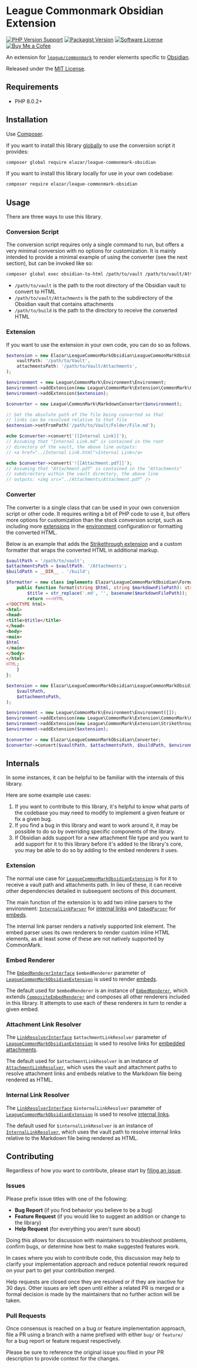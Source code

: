 # League Commonmark Obsidian Extension

[![PHP Version Support](https://img.shields.io/static/v1?label=php&message=%3E=%208.0.2&color=blueviolet)](https://packagist.org/packages/elazar/flystream)
[![Packagist Version](https://img.shields.io/static/v1?label=packagist&message=2.1.0&color=blueviolet)](https://packagist.org/packages/elazar/flystream)
[![Software License](https://img.shields.io/badge/license-MIT-blue.svg?style=flat-square)](LICENSE.md)
[![Buy Me a Cofee](https://img.shields.io/badge/buy%20me%20a%20coffee-donate-brightgreen.svg)](https://ko-fi.com/elazar)

An extension for [`league/commonmark`](https://commonmark.thephpleague.com/) to render elements specific to [Obsidian](https://obsidian.md).

Released under the [MIT License](LICENSE).

## Requirements

- PHP 8.0.2+

## Installation

Use [Composer](https://getcomposer.org/).

If you want to install this library [globally](https://getcomposer.org/doc/03-cli.md#global) to use the conversion script it provides:

```sh
composer global require elazar/league-commonmark-obsidian
```

If you want to install this library locally for use in your own codebase:

```sh
composer require elazar/league-commonmark-obsidian
```

## Usage

There are three ways to use this library.

### Conversion Script

The conversion script requires only a single command to run, but offers a very minimal conversion with no options for customization. It is mainly intended to provide a minimal example of using the converter (see the next section), but can be invoked like so:

```sh
composer global exec obsidian-to-html /path/to/vault /path/to/vault/Attachments /path/to/build
```

- `/path/to/vault` is the path to the root directory of the Obsidian vault to convert to HTML
- `/path/to/vault/Attachments` is the path to the subdirectory of the Obsidian vault that contains attachments
- `/path/to/build` is the path to the directory to receive the converted HTML

### Extension

If you want to use the extension in your own code, you can do so as follows.

```php
$extension = new Elazar\LeagueCommonMarkObsidian\LeagueCommonMarkObsidianExtension(
    vaultPath: '/path/to/Vault',
    attachmentsPath: '/path/to/Vault/Attachments',
);

$environment = new League\CommonMark\Environment\Environment;
$environment->addExtension(new League\CommonMark\Extension\CommonMark\CommonMarkCoreExtension);
$environment->addExtension($extension);

$converter = new League\CommonMark\MarkdownConverter($environment);

// Set the absolute path of the file being converted so that
// links can be resolved relative to that file
$extension->setFromPath('/path/to/Vault/Folder/File.md');

echo $converter->convert('[[Internal Link]]');
// Assuming that "Internal Link.md" is contained in the root
// directory of the vault, the above line outputs:
// <a href="../Internal Link.html">Internal Link</a>

echo $converter->convert('![[Attachment.pdf]]');
// Assuming that "Attachment.pdf" is contained in the "Attachments"
// subdirectory within the vault directory, the above line
// outputs: <img src="../Attachments/Attachment.pdf" />
```

### Converter

The converter is a single class that can be used in your own conversion script or other code. It requires writing a bit of PHP code to use it, but offers more options for customization than the stock conversion script, such as including more [extensions](https://commonmark.thephpleague.com/2.3/customization/extensions/) in the [environment](https://commonmark.thephpleague.com/2.3/customization/environment/) configuration or formatting the converted HTML.

Below is an example that adds the [Strikethrough extension](https://commonmark.thephpleague.com/2.3/extensions/strikethrough/) and a custom formatter that wraps the converted HTML in additional markup.

```php
$vaultPath = '/path/to/vault';
$attachmentsPath = $vaultPath. '/Attachments';
$buildPath = __DIR__ . '/build';

$formatter = new class implements Elazar\LeagueCommonMarkObsidian\Formatter\FormatterInterface {
    public function format(string $html, string $markdownFilePath): string {
        $title = str_replace('.md', '', basename($markdownFilePath));
        return <<<HTML
<!DOCTYPE html>
<html>
<head>
<title>$title</title>
</head>
<body>
<main>
$html
</main>
</body>
</html>
HTML;
    }
};

$extension = new Elazar\LeagueCommonMarkObsidian\LeagueCommonMarkObsidianExtension(
    $vaultPath,
    $attachmentsPath,
);

$environment = new League\CommonMark\Environment\Environment([]);
$environment->addExtension(new League\CommonMark\Extension\CommonMark\CommonMarkCoreExtension);
$environment->addExtension(new League\CommonMark\Extension\Strikethrough\StrikethroughExtension);
$environment->addExtension($extension);

$converter = new Elazar\LeagueCommonMarkObsidian\Converter;
$converter->convert($vaultPath, $attachmentsPath, $buildPath, $environment, $formatter);
```

## Internals

In some instances, it can be helpful to be familiar with the internals of this library.

Here are some example use cases:

1. If you want to contribute to this library, it's helpful to know what parts of the codebase you may need to modify to implement a given feature or fix a given bug.
2. If you find a bug in this library and want to work around it, it may be possible to do so by overriding specific components of the library.
3. If Obsidian adds support for a new attachment file type and you want to add support for it to this library before it's added to the library's core, you may be able to do so by adding to the embed renderers it uses.

### Extension

The normal use case for [`LeagueCommonMarkObsidianExtension`](https://github.com/elazar/league-commonmark-obsidian/blob/master/src/LeagueCommonMarkObsidianExtension.php) is for it to receive a vault path and attachments path. In lieu of these, it can receive other dependencies detailed in subsequent sections of this document.

The main function of the extension is to add two inline parsers to the environment: [`InternalLinkParser`](https://github.com/elazar/league-commonmark-obsidian/blob/master/src/Parser/InternalLinkParser.php) for [internal links](https://help.obsidian.md/How+to/Internal+link) and [`EmbedParser`](https://github.com/elazar/league-commonmark-obsidian/blob/master/src/Parser/EmbedParser.php) for [embeds](https://help.obsidian.md/How+to/Format+your+notes).

The internal link parser renders a natively supported link element. The embed parser uses its own renderers to render custom inline HTML elements, as at least some of these are not natively supported by CommonMark.

### Embed Renderer

The [`EmbedRendererInterface`](https://github.com/elazar/league-commonmark-obsidian/blob/master/src/Renderer/EmbedRendererInterface.php) `$embedRenderer` parameter of [`LeagueCommonMarkObsidianExtension`](https://github.com/elazar/league-commonmark-obsidian/blob/master/src/LeagueCommonMarkObsidianExtension.php) is used to render [embeds](https://help.obsidian.md/How+to/Format+your+notes).

The default used for `$embedRenderer` is an instance of [`EmbedRenderer`](https://github.com/elazar/league-commonmark-obsidian/blob/master/src/Renderer/EmbedRenderer.php), which extends [`CompositeEmbedRenderer`](https://github.com/elazar/league-commonmark-obsidian/blob/master/src/Renderer/CompositeEmbedRenderer.php) and composes all other renderers included in this library. It attempts to use each of these renderers in turn to render a given embed.

### Attachment Link Resolver

The [`LinkResolverInterface`](https://github.com/elazar/league-commonmark-obsidian/blob/master/src/Resolver/LinkResolverInterface.php) `$attachmentLinkResolver` parameter of [`LeagueCommonMarkObsidianExtension`](https://github.com/elazar/league-commonmark-obsidian/blob/master/src/LeagueCommonMarkObsidianExtension.php) is used to resolve links for [embedded](https://help.obsidian.md/How+to/Embed+files#Embed+attachments) [attachments](https://help.obsidian.md/How+to/Manage+attachments).

The default used for `$attachmentLinkResolver` is an instance of [`AttachmentLinkResolver`](https://github.com/elazar/league-commonmark-obsidian/blob/master/src/Resolver/AttachmentLinkResolver.php), which uses the vault and attachment paths to resolve attachment links and embeds relative to the Markdown file being rendered as HTML.

### Internal Link Resolver

The [`LinkResolverInterface`](https://github.com/elazar/league-commonmark-obsidian/blob/master/src/Resolver/LinkResolverInterface.php) `$internalLinkResolver` parameter of [`LeagueCommonMarkObsidianExtension`](https://github.com/elazar/league-commonmark-obsidian/blob/master/src/LeagueCommonMarkObsidianExtension.php) is used to resolve [internal links](https://help.obsidian.md/How+to/Internal+link).

The default used for `$internalLinkResolver` is an instance of [`InternalLinkResolver`](https://github.com/elazar/league-commonmark-obsidian/blob/master/src/Resolver/InternalLinkResolver.php), which uses the vault path to resolve internal links relative to the Markdown file being rendered as HTML.

## Contributing

Regardless of how you want to contribute, please start by [filing an issue](https://github.com/elazar/league-commonmark-obsidian).

### Issues

Please prefix issue titles with one of the following:

- **Bug Report** (if you find behavior you believe to be a bug)
- **Feature Request** (if you would like to suggest an addition or change to the library)
- **Help Request** (for everything you aren't sure about)

Doing this allows for discussion with maintainers to troubleshoot problems, confirm bugs, or determine how best to make suggested features work.

In cases where you wish to contribute code, this discussion may help to clarify your implementation approach and reduce potential rework required on your part to get your contribution merged.

Help requests are closed once they are resolved or if they are inactive for 30 days. Other issues are left open until either a related PR is merged or a formal decision is made by the maintainers that no further action will be taken.

### Pull Requests

Once consensus is reached on a bug or feature implementation approach, file a PR using a branch with a name prefixed with either `bug/` or `feature/` for a bug report or feature request respectively.

Please be sure to reference the original issue you filed in your PR description to provide context for the changes.
